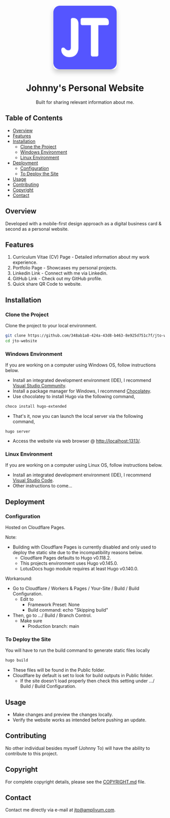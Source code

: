 <div align="center">
  <a href="https://jto.dev">
    <img src="static/favicon/android-chrome-192x192.png"
         alt="Johnny To" 
         width="200"
         style="box-shadow: 0px 10px 15px rgba(0, 0, 0, 0.2); border-radius: 12px;">
  </a>
  <h1>Johnny's Personal Website</h1>
  <p>Built for sharing relevant information about me.</p>
</div>

## Table of Contents

- [Overview](#overview)
- [Features](#features)
- [Installation](#installation)
	- [Clone the Project](#clone-the-project)
	- [Windows Environment](#windows-environment)
	- [Linux Environment](#linux-environment)
- [Deployment](#deployment)
    - [Configuration](#configuration)
    - [To Deploy the Site](#to-deploy-the-site)
- [Usage](#usage)
- [Contributing](#contributing)
- [Copyright](#copyright)
- [Contact](#contact)

## Overview

Developed with a mobile-first design approach as a digital business card & second as a personal website.

## Features

1. Curriculum Vitae (CV) Page - Detailed information about my work experience.
2. Portfolio Page - Showcases my personal projects.
3. Linkedin Link - Connect with me via Linkedin.
4. GitHub Link - Check out my GitHub profile.
5. Quick share QR Code to website.

## Installation

### Clone the Project

Clone the project to your local environment.

```bash
git clone https://github.com/348ab1a8-424a-43d8-b463-8e925d751c7f/jto-website.git
cd jto-website
```

### Windows Environment
If you are working on a computer using Windows OS, follow instructions below.

- Install an integrated development environment (IDE), I recommend [Visual Studio Community](https://visualstudio.microsoft.com/vs/).
- Install a package manager for Windows, I recommend [Chocolatey](https://chocolatey.org/).
- Use chocolatey to install Hugo via the following command,

``` powershell
choco install hugo-extended
```

- That's it, now you can launch the local server via the following command,

```
hugo server
```

- Access the website via web browser @ [http://localhost:1313/](http://localhost:1313/).

### Linux Environment
If you are working on a computer using Linux OS, follow instructions below.

- Install an integrated development environment (IDE), I recommend [Visual Studio Code](https://code.visualstudio.com/).
- Other instructions to come...

## Deployment

### Configuration
Hosted on Cloudflare Pages.

Note:
- Building with Cloudflare Pages is currently disabled and only used to deploy the static site due to the incompatibility reasons below.
    - Cloudflare Pages defaults to Hugo v0.118.2.
    - This projects environment uses Hugo v0.145.0.
    - LotusDocs hugo module requires at least Hugo v0.140.0.

Workaround:
- Go to Cloudflare / Workers & Pages / Your-Site / Build / Build Configuration.
    - Edit to
        - Framework Preset: None
        - Build command: echo "Skipping build"
- Then, go to .../ Build / Branch Control.
    - Make sure
        - Production branch: main

### To Deploy the Site

You will have to run the build command to generate static files locally
``` powershell
hugo build
```
- These files will be found in the Public folder.
- Cloudflare by default is set to look for build outputs in Public folder.
    - If the site doesn't load properly then check this setting under .../ Build / Build Configuration.

## Usage

- Make changes and preview the changes locally.
- Verify the website works as intended before pushing an update.

## Contributing

No other individual besides myself (Johnny To) will have the ability to contribute to this project.

## Copyright

For complete copyright details, please see the [COPYRIGHT.md](COPYRIGHT.md) file.

## Contact

Contact me directly via e-mail at [jto@amplivum.com](mailto:jto@amplivum.com?subject=Hello%20from%20GitHub).